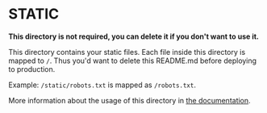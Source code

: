 # STATIC

**This directory is not required, you can delete it if you don't want to use it.**

This directory contains your static files.
Each file inside this directory is mapped to `/`.
Thus you'd want to delete this README.md before deploying to production.

Example: `/static/robots.txt` is mapped as `/robots.txt`.

More information about the usage of this directory in [the documentation](https://nuxtjs.org/guide/assets#static).

<!-- update: 2025-07-31T19:30:50.090488 -->

<!-- update: 2025-07-31T19:43:05.112545 -->

<!-- update: 2025-07-31T19:47:05.240134 -->
